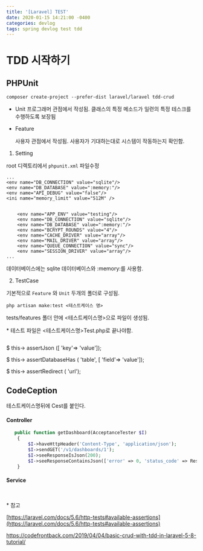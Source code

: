 ```yaml
---
title: '[Laravel] TEST'
date: 2020-01-15 14:21:00 -0400
categories: devlog
tags: spring devlog test tdd
---
```


# TDD 시작하기

## PHPUnit

```
composer create-project --prefer-dist laravel/laravel tdd-crud
```

- Unit 프로그래머 관점에서 작성됨. 클래스의 특정 메소드가 일련의 특정 테스크를 수행하도록 보장됨

- Feature

  사용자 관점에서 작성됨. 사용자가 기대하는대로 시스템이 작동하는지 확인함.

1. Setting

root 디렉토리에서 `phpunit.xml` 파일수정

```
...
<env name="DB_CONNECTION" value="sqlite"/>
<env name="DB_DATABASE" value=":memory:"/>
<env name="API_DEBUG" value="false"/>
<ini name="memory_limit" value="512M" />


    <env name="APP_ENV" value="testing"/>
    <env name="DB_CONNECTION" value="sqlite"/>
    <env name="DB_DATABASE" value=":memory:"/>
    <env name="BCRYPT_ROUNDS" value="4"/>
    <env name="CACHE_DRIVER" value="array"/>
    <env name="MAIL_DRIVER" value="array"/>
    <env name="QUEUE_CONNECTION" value="sync"/>
    <env name="SESSION_DRIVER" value="array"/>
...
```

데이터베이스에는 sqlite 데이터베이스와 :memory:를 사용함.

2. TestCase

기본적으로 `Feature` 와 `Unit` 두개의 폴더로 구성됨.

```
php artisan make:test <테스트케이스 명>
```

tests/features 폴더 안에 <테스트케이스명>으로 파일이 생성됨.

\* 테스트 파일은 <테스트케이스명>Test.php로 끝나야함.

```php

```

\$ this-> assertJson ([ 'key'=> 'value']);

\$ this-> assertDatabaseHas ( 'table', [ 'field'=> 'value']);

\$ this-> assertRedirect ( 'url');

## CodeCeption

테스트케이스명뒤에 Cest를 붙인다.

#### Controller

```php
   public function getDashboard(AcceptanceTester $I)
    {
        $I->haveHttpHeader('Content-Type', 'application/json');
        $I->sendGET('/v1/dashboards/1');
        $I->seeResponseIsJson(200);
        $I->seeResponseContainsJson(['error' => 0, 'status_code' => ResponseCode::HTTP_OK]);
    }
```

#### Service

```php

```

```php

```

\* 참고

[https://laravel.com/docs/5.6/http-tests#available-assertions](https://laravel.com/docs/5.6/http-tests#available-assertions)

https://codefrontback.com/2019/04/04/basic-crud-with-tdd-in-laravel-5-8-tutorial/

